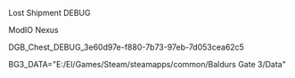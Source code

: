 Lost Shipment DEBUG

ModIO
Nexus

DGB_Chest_DEBUG_3e60d97e-f880-7b73-97eb-7d053cea62c5

BG3_DATA="E:/El/Games/Steam/steamapps/common/Baldurs Gate 3/Data"
